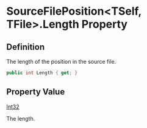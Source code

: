 # SourceFilePosition&lt;TSelf, TFile&gt;.Length Property
## Definition

The length of the position in the source file.

```c#
public int Length { get; }
```

## Property Value

[Int32](https://learn.microsoft.com/en-gb/dotnet/api/System.Int32)

The length.
